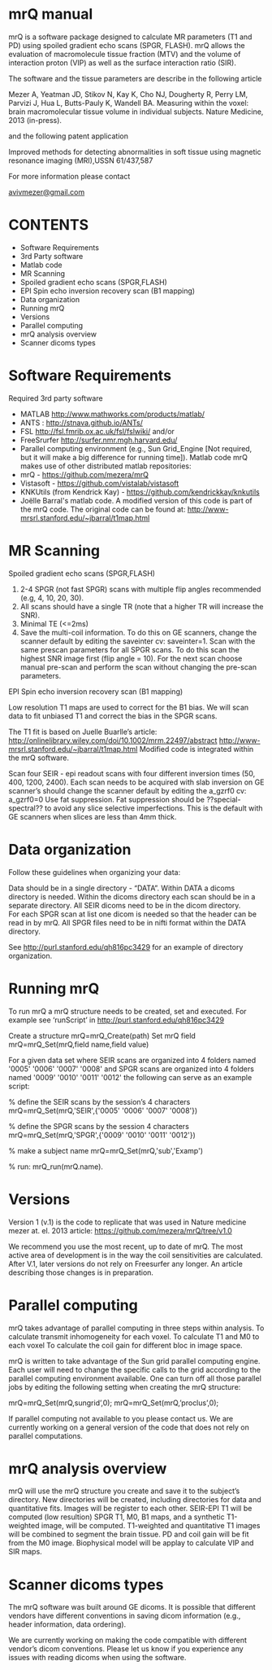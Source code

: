 mrQ manual
===
mrQ is a software package designed to calculate MR parameters (T1 and PD) using spoiled gradient echo scans (SPGR, FLASH). mrQ allows the evaluation of macromolecule tissue fraction (MTV) and the volume of interaction proton (VIP) as well as the surface interaction ratio (SIR). 

The software and the tissue parameters are describe in the following article

Mezer A, Yeatman JD, Stikov N, Kay K, Cho NJ, Dougherty R, Perry LM, Parvizi J, Hua L, Butts-Pauly K, Wandell BA. Measuring within the voxel: brain macromolecular tissue volume in individual subjects. Nature Medicine, 2013 (in-press).

and the following patent application

Improved methods for detecting abnormalities in soft tissue using magnetic resonance imaging (MRI),USSN 61/437,587

For more information please contact

avivmezer@gmail.com



CONTENTS
====
- Software Requirements
- 3rd Party software
- Matlab code
- MR Scanning
- Spoiled gradient echo scans (SPGR,FLASH)
- EPI Spin echo inversion recovery scan (B1 mapping)
- Data organization
- Running mrQ
- Versions
- Parallel computing
- mrQ analysis overview
- Scanner dicoms types



Software Requirements
==
Required 3rd party software 
- MATLAB  http://www.mathworks.com/products/matlab/ 
- ANTS : http://stnava.github.io/ANTs/ 
- FSL  http://fsl.fmrib.ox.ac.uk/fsl/fslwiki/ 
and/or
- FreeSrurfer http://surfer.nmr.mgh.harvard.edu/ 
- Parallel computing environment (e.g., Sun Grid_Engine [Not required, but it will make a big difference for running time]).
Matlab code
mrQ makes use of other distributed matlab repositories:
- mrQ - https://github.com/mezera/mrQ
- Vistasoft  - https://github.com/vistalab/vistasoft
- KNKUtils (from Kendrick Kay) - https://github.com/kendrickkay/knkutils
- Joëlle Barral's matlab code. A modified version of this code is part of the mrQ code. The original code can be found at: http://www-mrsrl.stanford.edu/~jbarral/t1map.html

MR Scanning 
==
Spoiled gradient echo scans (SPGR,FLASH)

1. 2-4 SPGR (not fast SPGR) scans with multiple flip angles recommended (e.g, 4, 10, 20, 30).  
2. All scans should have a single TR (note that a higher TR will increase the SNR).
3. Minimal TE (<=2ms)
4. Save the multi-coil information. To do this on GE scanners, change the scanner default by editing the saveinter cv: saveinter=1.
Scan with the same prescan parameters for all SPGR scans. To do this scan the highest SNR image first (flip angle = 10). For the next scan choose manual pre-scan and perform the scan without changing the pre-scan parameters.

EPI Spin echo inversion recovery scan (B1 mapping)

Low resolution T1 maps are used to correct for the B1 bias. We will scan data to fit unbiased T1 and correct the bias in the SPGR scans.

The T1 fit is based on Juelle Buarlle’s article: http://onlinelibrary.wiley.com/doi/10.1002/mrm.22497/abstract
http://www-mrsrl.stanford.edu/~jbarral/t1map.html 
Modified code is integrated within the mrQ software. 

Scan four SEIR - epi readout scans with four different inversion times (50, 400, 1200, 2400).
Each scan needs to be acquired with slab inversion on
GE scanner’s should change the scanner default by editing the a_gzrf0 cv: a_gzrf0=0
Use fat suppression. Fat suppression should be ??special-spectral?? to avoid any slice selective imperfections. This is the default with GE scanners when slices are less than 4mm thick.

Data organization
==
Follow these guidelines when organizing your data:

Data should be in a single directory - “DATA”.
Within DATA a dicoms directory is needed.
Within the dicoms directory each scan should be in a separate directory.
All SEIR dicoms need to be in the dicom directory.  
For each SPGR scan at list one dicom is needed so that the header can be read in by mrQ. 
All SPGR files need to be in nifti format within the DATA directory.

See http://purl.stanford.edu/qh816pc3429 for an example of directory organization.


Running mrQ 
==
To run mrQ a mrQ structure needs to be created, set and executed.
For example see ‘runScript’ in  http://purl.stanford.edu/qh816pc3429

Create a structure
mrQ=mrQ_Create(path)
Set mrQ field 
mrQ=mrQ_Set(mrQ,field name,field value)

For a given data set where SEIR scans are organized into 4 folders named  '0005' '0006' '0007' '0008' and SPGR scans are organized into 4 folders named '0009' '0010' '0011' '0012' the following can serve as an example script: 

% define the SEIR scans by the session’s 4 characters
mrQ=mrQ_Set(mrQ,'SEIR',{'0005' '0006' '0007' '0008'})

% define the SPGR scans by the session 4 characters
mrQ=mrQ_Set(mrQ,'SPGR',{'0009' '0010' '0011' '0012'})

% make a subject name
mrQ=mrQ_Set(mrQ,'sub','Examp')

% run:
mrQ_run(mrQ.name).

Versions
==
Version 1 (v.1) is the code to replicate that was used in Nature medicine mezer at. el. 2013 article: https://github.com/mezera/mrQ/tree/v1.0

We recommend you use the most recent, up to date of mrQ. The most active area of development is in the way the coil sensitivities are calculated. After V.1, later versions do not rely on Freesurfer any longer. An article describing those changes is in preparation. 

Parallel computing
==
mrQ takes advantage of parallel computing in three steps within analysis.
To calculate transmit inhomogeneity for each voxel.
To calculate T1 and M0 to each voxel
To calculate the coil gain for different bloc in image space.

mrQ is written to take advantage of the Sun grid parallel computing engine. Each user will need to change the specific calls to the grid according to the parallel computing environment available. One can turn off all those parallel jobs by editing the following setting when creating the mrQ structure:

mrQ=mrQ_Set(mrQ,sungrid’,0);
mrQ=mrQ_Set(mrQ,’proclus’,0);

If parallel computing not available to you please contact us. We are currently working on a general version of the code that does not rely on parallel computations. 

mrQ analysis overview
==
 mrQ will use the mrQ structure you create and save it to the subject’s directory.
 New directories will be created, including directories for data and quantitative fits.
 Images will be register to each other.
 SEIR-EPI T1 will be computed (low resultion) 
SPGR T1, M0, B1 maps, and a synthetic T1-weighted image, will be computed.
T1-weighted and quantitative T1 images will be combined to segment the brain tissue. 
PD and coil gain will be fit from the M0 image.
Biophysical model will be applay to calculate VIP and SIR maps.



Scanner dicoms types
==
The mrQ software was built around GE dicoms. It is possible that different vendors have different conventions in saving dicom information (e.g., header information, data ordering).

We are currently working on making the code compatible with different vendor’s dicom conventions. Please let us know if you experience any issues with reading dicoms when using the software. 

